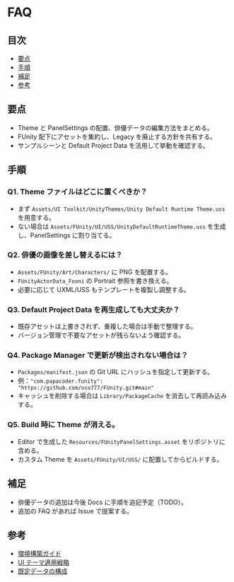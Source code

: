 # FAQ

## 目次
- [要点](#要点)
- [手順](#手順)
- [補足](#補足)
- [参考](#参考)

## 要点
- Theme と PanelSettings の配置、俳優データの編集方法をまとめる。
- FUnity 配下にアセットを集約し、Legacy を廃止する方針を共有する。
- サンプルシーンと Default Project Data を活用して挙動を確認する。

## 手順
### Q1. Theme ファイルはどこに置くべきか？
- まず `Assets/UI Toolkit/UnityThemes/Unity Default Runtime Theme.uss` を用意する。
- ない場合は `Assets/FUnity/UI/USS/UnityDefaultRuntimeTheme.uss` を生成し、PanelSettings に割り当てる。

### Q2. 俳優の画像を差し替えるには？
- `Assets/FUnity/Art/Characters/` に PNG を配置する。
- `FUnityActorData_Fooni` の Portrait 参照を書き換える。
- 必要に応じて UXML/USS もテンプレートを複製し調整する。

### Q3. Default Project Data を再生成しても大丈夫か？
- 既存アセットは上書きされず、重複した場合は手動で整理する。
- バージョン管理で不要なアセットが残らないよう確認する。

### Q4. Package Manager で更新が検出されない場合は？
- `Packages/manifest.json` の Git URL にハッシュを指定して更新する。
- 例：`"com.papacoder.funity": "https://github.com/oco777/FUnity.git#main"`
- キャッシュを削除する場合は `Library/PackageCache` を消去して再読み込みする。

### Q5. Build 時に Theme が消える。
- Editor で生成した `Resources/FUnityPanelSettings.asset` をリポジトリに含める。
- カスタム Theme を `Assets/FUnity/UI/USS/` に配置してからビルドする。

## 補足
- 俳優データの追加は今後 Docs に手順を追記予定（TODO）。
- 追加の FAQ があれば Issue で提案する。

## 参考
- [環境構築ガイド](setup.md)
- [UI テーマ適用戦略](ui-theme.md)
- [既定データの構成](data-defaults.md)
